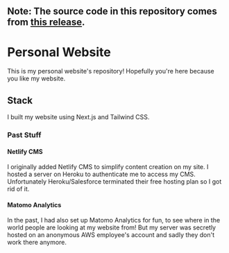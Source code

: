 ## Note: The source code in this repository comes from [this release](https://github.com/samuel-ping/samuelp.ing/releases/tag/v3.0.0).

# Personal Website

This is my personal website's repository! Hopefully you're here because you like my website.

## Stack

I built my website using Next.js and Tailwind CSS.

### Past Stuff

#### Netlify CMS

I originally added Netlify CMS to simplify content creation on my site. I hosted a server on Heroku to authenticate me to access my CMS. Unfortunately Heroku/Salesforce terminated their free hosting plan so I got rid of it.

#### Matomo Analytics

In the past, I had also set up Matomo Analytics for fun, to see where in the world people are looking at my website from! But my server was secretly hosted on an anonymous AWS employee's account and sadly they don't work there anymore.
